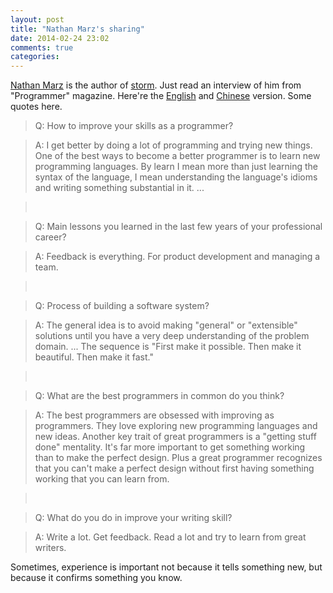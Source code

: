 ```yaml
---
layout: post
title: "Nathan Marz's sharing"
date: 2014-02-24 23:02
comments: true
categories: 
---
```


[Nathan Marz](http://nathanmarz.com) is the author of [storm](https://github.com/nathanmarz/storm). Just read an interview of him from "Programmer" magazine. Here're the [English](http://nathanmarz.com/blog/interview-with-programmer-magazine.html) and [Chinese](http://www.csdn.net/article/2014-02-05/2818311-Storm-Nathan-Marz) version. Some quotes here.

> Q: How to improve your skills as a programmer?

> A: I get better by doing a lot of programming and trying new things. One of the best ways to become a better programmer is to learn new programming languages. By learn I mean more than just learning the syntax of the language, I mean understanding the language's idioms and writing something substantial in it. ...

> <br/>

> Q: Main lessons you learned in the last few years of your professional career?

> A: Feedback is everything. For product development and managing a team.

> <br/>

> Q: Process of building a software system?

> A: The general idea is to avoid making "general" or "extensible" solutions until you have a very deep understanding of the problem domain. ... The sequence is "First make it possible. Then make it beautiful. Then make it fast."

> <br/>

> Q: What are the best programmers in common do you think?

> A: The best programmers are obsessed with improving as programmers. They love exploring new programming languages and new ideas. Another key trait of great programmers is a "getting stuff done" mentality. It's far more important to get something working than to make the perfect design. Plus a great programmer recognizes that you can't make a perfect design without first having something working that you can learn from.

> <br/>

> Q: What do you do in improve your writing skill?

> A: Write a lot. Get feedback. Read a lot and try to learn from great writers.

Sometimes, experience is important not because it tells something new, but because it confirms something you know.
